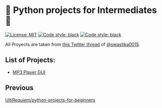 # :snake: Python projects for Intermediates :snake:

<p>
<a href="https://github.com/UltiRequiem/python-projects-for-intermediates/blob/main/LICENSE"><img alt="License: MIT" src="https://black.readthedocs.io/en/stable/_static/license.svg"></a>
<a href="https://github.com/UltiRequiem/
python-projects-for-intermediates"><img alt="Code style: black" src="https://img.shields.io/badge/code%20style-black-000000.svg"></a>
<a href="https://github.com/UltiRequiem/
python-projects-for-intermediates"><img alt="Code style: black" src="https://img.shields.io/tokei/lines/github.com/UltiRequiem/python-projects-for-intermediates?color=blue&label=Total%20Lines"></a>
</p>

All Proyects are taken from [this Twitter thread](https://twitter.com/swastika0015/status/1403308100115861508)
of [@swastika0015](https://twitter.com/swastika0015).

## List of Projects:

- [MP3 Player GUI](./mp3-player-gui/)

## Previous

[UltiRequiem/python-projects-for-beginners](https://github.com/UltiRequiem/python-projects-for-beginners)
